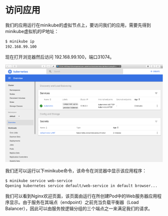 # 访问应用

我们的应用运行在minikube的虚拟节点上，要访问我们的应用，需要先得到minikube虚拟机的IP地址：

```bash
$ minikube ip
192.168.99.100
```

现在打开浏览器然后访问 192.168.99.100，端口31074。

![&#x901A;&#x8FC7;&#x6D4F;&#x89C8;&#x5668;&#x8BBF;&#x95EE;&#x5E94;&#x7528;](../../.gitbook/assets/image%20%283%29.png)

我们还可以运行以下minikube命令，该命令在浏览器中显示该应用程序：

```bash
$ minikube service web-service
Opening kubernetes service default/web-service in default browser...
```

我们可以看到Nginx欢迎页面，该页面由运行在所创建Pod中的Web服务器应用程序显示。由于服务在其端点（endpoint）之前充当负载平衡器（Load Balancer），因此可以由服务按逻辑分组的三个端点之一来满足我们的请求。

